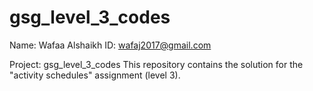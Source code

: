 # gsg_level_3_codes

Name: Wafaa Alshaikh
ID: wafaj2017@gmail.com

Project: gsg_level_3_codes
This repository contains the solution for the "activity schedules" assignment (level 3).
